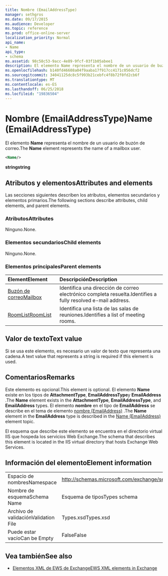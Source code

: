 ```yaml
---
title: Nombre (EmailAddressType)
manager: sethgros
ms.date: 09/17/2015
ms.audience: Developer
ms.topic: reference
ms.prod: office-online-server
localization_priority: Normal
api_name:
- Name
api_type:
- schema
ms.assetid: 98c58c53-9acc-4e89-9fcf-03f1b05abee1
description: El elemento Name representa el nombre de un usuario de buzón de correo.
ms.openlocfilehash: b140fd46608a04f9aaba17f917cc4171c056dcf2
ms.sourcegitcommit: 34041125dc8c5f993b21cebfc4f8b72f0fd2cb6f
ms.translationtype: MT
ms.contentlocale: es-ES
ms.lasthandoff: 06/25/2018
ms.locfileid: "19836504"
---
```

# <a name="name-emailaddresstype"></a><span data-ttu-id="08f95-103">Nombre (EmailAddressType)</span><span class="sxs-lookup"><span data-stu-id="08f95-103">Name (EmailAddressType)</span></span>

<span data-ttu-id="08f95-104">El elemento **Name** representa el nombre de un usuario de buzón de correo.</span><span class="sxs-lookup"><span data-stu-id="08f95-104">The **Name** element represents the name of a mailbox user.</span></span> 
  
```xml
<Name/>
```

<span data-ttu-id="08f95-105">**string**</span><span class="sxs-lookup"><span data-stu-id="08f95-105">**string**</span></span>

## <a name="attributes-and-elements"></a><span data-ttu-id="08f95-106">Atributos y elementos</span><span class="sxs-lookup"><span data-stu-id="08f95-106">Attributes and elements</span></span>

<span data-ttu-id="08f95-107">Las secciones siguientes describen los atributos, elementos secundarios y elementos primarios.</span><span class="sxs-lookup"><span data-stu-id="08f95-107">The following sections describe attributes, child elements, and parent elements.</span></span>
  
### <a name="attributes"></a><span data-ttu-id="08f95-108">Atributos</span><span class="sxs-lookup"><span data-stu-id="08f95-108">Attributes</span></span>

<span data-ttu-id="08f95-109">Ninguno.</span><span class="sxs-lookup"><span data-stu-id="08f95-109">None.</span></span>
  
### <a name="child-elements"></a><span data-ttu-id="08f95-110">Elementos secundarios</span><span class="sxs-lookup"><span data-stu-id="08f95-110">Child elements</span></span>

<span data-ttu-id="08f95-111">Ninguno.</span><span class="sxs-lookup"><span data-stu-id="08f95-111">None.</span></span>
  
### <a name="parent-elements"></a><span data-ttu-id="08f95-112">Elementos principales</span><span class="sxs-lookup"><span data-stu-id="08f95-112">Parent elements</span></span>

|<span data-ttu-id="08f95-113">**Element**</span><span class="sxs-lookup"><span data-stu-id="08f95-113">**Element**</span></span>|<span data-ttu-id="08f95-114">**Descripción**</span><span class="sxs-lookup"><span data-stu-id="08f95-114">**Description**</span></span>|
|:-----|:-----|
|[<span data-ttu-id="08f95-115">Buzón de correo</span><span class="sxs-lookup"><span data-stu-id="08f95-115">Mailbox</span></span>](mailbox.md) <br/> |<span data-ttu-id="08f95-116">Identifica una dirección de correo electrónico completa resuelta.</span><span class="sxs-lookup"><span data-stu-id="08f95-116">Identifies a fully resolved e-mail address.</span></span>  <br/> |
|[<span data-ttu-id="08f95-117">RoomList</span><span class="sxs-lookup"><span data-stu-id="08f95-117">RoomList</span></span>](roomlist.md) <br/> |<span data-ttu-id="08f95-118">Identifica una lista de las salas de reuniones.</span><span class="sxs-lookup"><span data-stu-id="08f95-118">Identifies a list of meeting rooms.</span></span>  <br/> |
   
## <a name="text-value"></a><span data-ttu-id="08f95-119">Valor de texto</span><span class="sxs-lookup"><span data-stu-id="08f95-119">Text value</span></span>

<span data-ttu-id="08f95-120">Si se usa este elemento, es necesario un valor de texto que representa una cadena.</span><span class="sxs-lookup"><span data-stu-id="08f95-120">A text value that represents a string is required if this element is used.</span></span>
  
## <a name="remarks"></a><span data-ttu-id="08f95-121">Comentarios</span><span class="sxs-lookup"><span data-stu-id="08f95-121">Remarks</span></span>

<span data-ttu-id="08f95-122">Este elemento es opcional.</span><span class="sxs-lookup"><span data-stu-id="08f95-122">This element is optional.</span></span> <span data-ttu-id="08f95-123">El elemento **Name** existe en los tipos de **AttachmentType**, **EmailAddressType**y **EmailAddress** .</span><span class="sxs-lookup"><span data-stu-id="08f95-123">The **Name** element exists in the **AttachmentType**, **EmailAddressType**, and **EmailAddress** types.</span></span> <span data-ttu-id="08f95-124">El elemento **nombre** en el tipo de **EmailAddress** se describe en el tema de elemento [nombre (EmailAddress)](name-emailaddress.md) .</span><span class="sxs-lookup"><span data-stu-id="08f95-124">The **Name** element in the **EmailAddress** type is described in the [Name (EmailAddress)](name-emailaddress.md) element topic.</span></span> 
  
<span data-ttu-id="08f95-125">El esquema que describe este elemento se encuentra en el directorio virtual IIS que hospeda los servicios Web Exchange.</span><span class="sxs-lookup"><span data-stu-id="08f95-125">The schema that describes this element is located in the IIS virtual directory that hosts Exchange Web Services.</span></span>
  
## <a name="element-information"></a><span data-ttu-id="08f95-126">Información del elemento</span><span class="sxs-lookup"><span data-stu-id="08f95-126">Element information</span></span>

|||
|:-----|:-----|
|<span data-ttu-id="08f95-127">Espacio de nombres</span><span class="sxs-lookup"><span data-stu-id="08f95-127">Namespace</span></span>  <br/> |http://schemas.microsoft.com/exchange/services/2006/types  <br/> |
|<span data-ttu-id="08f95-128">Nombre de esquema</span><span class="sxs-lookup"><span data-stu-id="08f95-128">Schema Name</span></span>  <br/> |<span data-ttu-id="08f95-129">Esquema de tipos</span><span class="sxs-lookup"><span data-stu-id="08f95-129">Types schema</span></span>  <br/> |
|<span data-ttu-id="08f95-130">Archivo de validación</span><span class="sxs-lookup"><span data-stu-id="08f95-130">Validation File</span></span>  <br/> |<span data-ttu-id="08f95-131">Types.xsd</span><span class="sxs-lookup"><span data-stu-id="08f95-131">Types.xsd</span></span>  <br/> |
|<span data-ttu-id="08f95-132">Puede estar vacío</span><span class="sxs-lookup"><span data-stu-id="08f95-132">Can be Empty</span></span>  <br/> |<span data-ttu-id="08f95-133">False</span><span class="sxs-lookup"><span data-stu-id="08f95-133">False</span></span>  <br/> |
   
## <a name="see-also"></a><span data-ttu-id="08f95-134">Vea también</span><span class="sxs-lookup"><span data-stu-id="08f95-134">See also</span></span>

- [<span data-ttu-id="08f95-135">Elementos XML de EWS de Exchange</span><span class="sxs-lookup"><span data-stu-id="08f95-135">EWS XML elements in Exchange</span></span>](ews-xml-elements-in-exchange.md)

